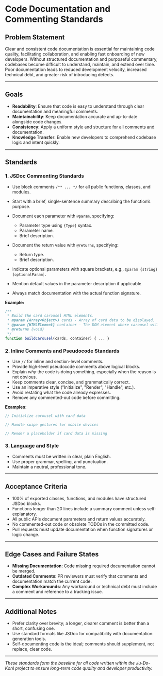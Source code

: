 # Code Documentation and Commenting Standards

## Problem Statement

Clear and consistent code documentation is essential for maintaining code quality, facilitating collaboration, and enabling fast onboarding of new developers. Without structured documentation and purposeful commentary, codebases become difficult to understand, maintain, and extend over time. Poor documentation leads to reduced development velocity, increased technical debt, and greater risk of introducing defects.

---

## Goals

* **Readability**: Ensure that code is easy to understand through clear documentation and meaningful comments.
* **Maintainability**: Keep documentation accurate and up-to-date alongside code changes.
* **Consistency**: Apply a uniform style and structure for all comments and documentation.
* **Knowledge Transfer**: Enable new developers to comprehend codebase logic and intent quickly.

---

## Standards

### 1. JSDoc Commenting Standards

* Use block comments `/** ... */` for all public functions, classes, and modules.
* Start with a brief, single-sentence summary describing the function’s purpose.
* Document each parameter with `@param`, specifying:

  * Parameter type using `{Type}` syntax.
  * Parameter name.
  * Brief description.
* Document the return value with `@returns`, specifying:

  * Return type.
  * Brief description.
* Indicate optional parameters with square brackets, e.g., `@param {string} [optionalParam]`.
* Mention default values in the parameter description if applicable.
* Always match documentation with the actual function signature.

**Example:**

```javascript
/**
 * Build the card carousel HTML elements.
 * @param {Array<Object>} cards - Array of card data to be displayed.
 * @param {HTMLElement} container - The DOM element where carousel will be injected.
 * @returns {void}
 */
function buildCarousel(cards, container) { ... }
```

### 2. Inline Comments and Pseudocode Standards

* Use `//` for inline and section-level comments.
* Provide high-level pseudocode comments above logical blocks.
* Explain *why* the code is doing something, especially when the reason is not obvious.
* Keep comments clear, concise, and grammatically correct.
* Use an imperative style ("Initialize", "Render", "Handle", etc.).
* Avoid restating what the code already expresses.
* Remove any commented-out code before committing.

**Examples:**

```javascript
// Initialize carousel with card data

// Handle swipe gestures for mobile devices

// Render a placeholder if card data is missing
```

### 3. Language and Style

* Comments must be written in clear, plain English.
* Use proper grammar, spelling, and punctuation.
* Maintain a neutral, professional tone.

---

## Acceptance Criteria

* 100% of exported classes, functions, and modules have structured JSDoc blocks.
* Functions longer than 20 lines include a summary comment unless self-explanatory.
* All public APIs document parameters and return values accurately.
* No commented-out code or obsolete TODOs in the committed code.
* Pull requests must update documentation when function signatures or logic change.

---

## Edge Cases and Failure States

* **Missing Documentation**: Code missing required documentation cannot be merged.
* **Outdated Comments**: PR reviewers must verify that comments and documentation match the current code.
* **Complex Workarounds**: Any workaround or technical debt must include a comment and reference to a tracking issue.

---

## Additional Notes

* Prefer clarity over brevity; a longer, clearer comment is better than a short, confusing one.
* Use standard formats like JSDoc for compatibility with documentation generation tools.
* Self-documenting code is the ideal; comments should supplement, not replace, clear code.

---

*These standards form the baseline for all code written within the Ju-Do-Kon! project to ensure long-term code quality and developer productivity.*
